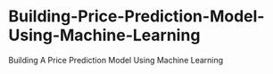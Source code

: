 # Building-Price-Prediction-Model-Using-Machine-Learning
Building A Price Prediction Model Using Machine Learning

